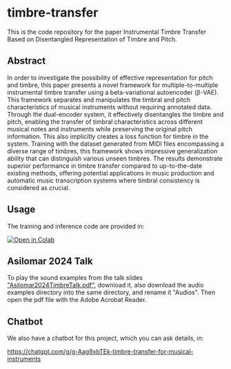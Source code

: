 # timbre-transfer

This is the code repository for the paper Instrumental Timbre Transfer Based on Disentangled Representation of Timbre and Pitch. 

## Abstract

In order to investigate the possibility of effective representation for pitch and timbre, this paper presents a novel framework for multiple-to-multiple instrumental timbre transfer using a beta-variational autoencoder (β-VAE). This framework separates and manipulates the timbral and pitch characteristics of musical instruments without requiring annotated data. Through the dual-encoder system, it effectively disentangles the timbre and pitch, enabling the transfer of timbral characteristics across different musical notes and instruments while preserving the original pitch information. This also implicitly creates a loss function for timbre in the system. Training with the dataset generated from MIDI files encompassing a diverse range of timbres, this framework shows impressive generalization ability that can distinguish various unseen timbres. The results demonstrate superior performance in timbre transfer compared to up-to-the-date existing methods, offering potential applications in music production and automatic music transcription systems where timbral consistency is considered as crucial.

## Usage

The training and inference code are provided in:

[![Open in Colab](https://colab.research.google.com/assets/colab-badge.svg)](https://colab.research.google.com/drive/1pBT4P_FWldxADBgfzgM3hgVUdX9QArPP?usp=sharing)

## Asilomar 2024 Talk

To play the sound examples from the talk slides ["Asilomar2024TimbreTalk.pdf"](Asilomar2024TimbreTalk.pdf), download it, also download the audio examples directory into the same directory, and rename it "Audios". Then open the pdf file with the Adobe Acrobat Reader.

## Chatbot
We also have a chatbot for this project, which you can ask details, in:

https://chatgpt.com/g/g-Aag9xbTEk-timbre-transfer-for-musical-instruments

